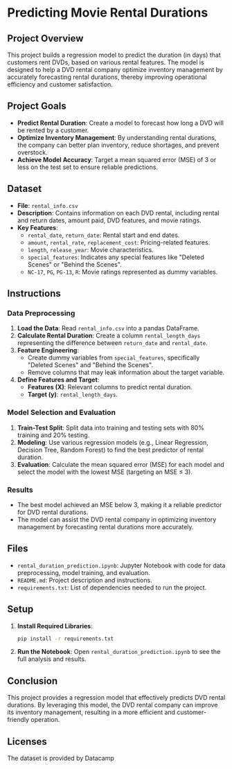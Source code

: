 
# Predicting Movie Rental Durations

## Project Overview
This project builds a regression model to predict the duration (in days) that customers rent DVDs, based on various rental features. The model is designed to help a DVD rental company optimize inventory management by accurately forecasting rental durations, thereby improving operational efficiency and customer satisfaction.

## Project Goals
- **Predict Rental Duration**: Create a model to forecast how long a DVD will be rented by a customer.
- **Optimize Inventory Management**: By understanding rental durations, the company can better plan inventory, reduce shortages, and prevent overstock.
- **Achieve Model Accuracy**: Target a mean squared error (MSE) of 3 or less on the test set to ensure reliable predictions.

## Dataset
- **File**: `rental_info.csv`
- **Description**: Contains information on each DVD rental, including rental and return dates, amount paid, DVD features, and movie ratings.
- **Key Features**:
  - `rental_date`, `return_date`: Rental start and end dates.
  - `amount`, `rental_rate`, `replacement_cost`: Pricing-related features.
  - `length`, `release_year`: Movie characteristics.
  - `special_features`: Indicates any special features like "Deleted Scenes" or "Behind the Scenes".
  - `NC-17`, `PG`, `PG-13`, `R`: Movie ratings represented as dummy variables.

## Instructions
### Data Preprocessing
1. **Load the Data**: Read `rental_info.csv` into a pandas DataFrame.
2. **Calculate Rental Duration**: Create a column `rental_length_days` representing the difference between `return_date` and `rental_date`.
3. **Feature Engineering**: 
   - Create dummy variables from `special_features`, specifically "Deleted Scenes" and "Behind the Scenes".
   - Remove columns that may leak information about the target variable.
4. **Define Features and Target**:
   - **Features (X)**: Relevant columns to predict rental duration.
   - **Target (y)**: `rental_length_days`.

### Model Selection and Evaluation
1. **Train-Test Split**: Split data into training and testing sets with 80% training and 20% testing.
2. **Modeling**: Use various regression models (e.g., Linear Regression, Decision Tree, Random Forest) to find the best predictor of rental duration.
3. **Evaluation**: Calculate the mean squared error (MSE) for each model and select the model with the lowest MSE (targeting an MSE ≤ 3).

### Results
- The best model achieved an MSE below 3, making it a reliable predictor for DVD rental durations.
- The model can assist the DVD rental company in optimizing inventory management by forecasting rental durations more accurately.

## Files
- `rental_duration_prediction.ipynb`: Jupyter Notebook with code for data preprocessing, model training, and evaluation.
- `README.md`: Project description and instructions.
- `requirements.txt`: List of dependencies needed to run the project.


## Setup
1. **Install Required Libraries**:
   ```bash
   pip install -r requirements.txt
   ```
2. **Run the Notebook**: Open `rental_duration_prediction.ipynb` to see the full analysis and results.

## Conclusion
This project provides a regression model that effectively predicts DVD rental durations. By leveraging this model, the DVD rental company can improve its inventory management, resulting in a more efficient and customer-friendly operation.

## Licenses
The dataset is provided by Datacamp
